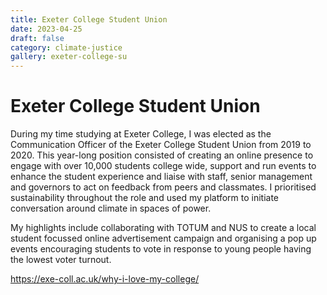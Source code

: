 ```yaml
---
title: Exeter College Student Union
date: 2023-04-25
draft: false
category: climate-justice
gallery: exeter-college-su
---
```

# Exeter College Student Union

During my time studying at Exeter College, I was elected as the Communication Officer of the Exeter College Student Union from 2019 to 2020. This year-long position consisted of creating an online presence to engage with over 10,000 students college wide, support and run events to enhance the student experience and liaise with staff, senior management and governors to act on feedback from peers and classmates. I prioritised sustainability throughout the role and used my platform to initiate conversation around climate in spaces of power.

My highlights include collaborating with TOTUM and NUS to create a local student focussed online advertisement campaign and organising a pop up events encouraging students to vote in response to young people having the lowest voter turnout.

<https://exe-coll.ac.uk/why-i-love-my-college/>